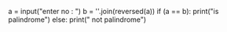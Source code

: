 a = input("enter no : ")
b = ''.join(reversed(a))
if (a == b):
    print("is palindrome")
else:
    print(" not palindrome")
